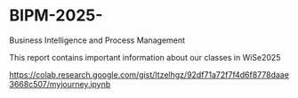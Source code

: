 # BIPM-2025-
Business Intelligence and Process Management 

This report contains important information about our classes in WiSe2025

https://colab.research.google.com/gist/Itzelhgz/92df71a72f7f4d6f8778daae3668c507/myjourney.ipynb

